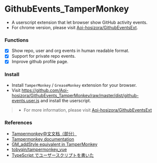 # GithubEvents_TamperMonkey

+ A userscript extension that let browser show GitHub activity events.
+ For chrome version, please visit [Aoi-hosizora/GithubEventsExt](https://github.com/Aoi-hosizora/GithubEventsExt).

### Functions

+ [x] Show repo, user and org events in human readable format.
+ [x] Support for private repo events.
+ [x] Improve github profile page.

### Install

+ Install `TamperMonkey` / `GreaseMonkey` extension for your browser.
+ Visit https://github.com/Aoi-hosizora/GithubEvents_TamperMonkey/raw/master/dist/github-events.user.js and install the userscript.
> + For more information, please visit [Aoi-hosizora/GithubEventsExt](https://github.com/Aoi-hosizora/GithubEventsExt)

### References

+ [Tampermonkey中文文档（部分）](https://blog.csdn.net/abc45628/article/details/53919135)
+ [Tampermonkey documentation](https://www.tampermonkey.net/documentation.php)
+ [GM_addStyle equivalent in TamperMonkey](https://stackoverflow.com/questions/23683439/gm-addstyle-equivalent-in-tampermonkey)
+ [tobyqin/tampermonkey_vue](https://github.com/tobyqin/tampermonkey_vue)
+ [TypeScript でユーザースクリプトを書いた](http://kotas.hatenablog.jp/entry/2013/10/27/212037)
